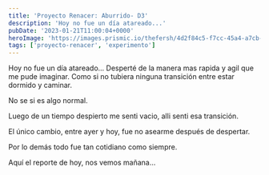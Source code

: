 ```yaml
---
title: 'Proyecto Renacer: Aburrido- D3'
description: 'Hoy no fue un día atareado...'
pubDate: '2023-01-21T11:00:04+0000'
heroImage: 'https://images.prismic.io/thefersh/4d2f84c5-f7cc-45a4-a7cb-4bce3905538b_wes-hicks-4-EeTnaC1S4-unsplash.jpg?auto=compress,format'
tags: ['proyecto-renacer', 'experimento']
---
```

Hoy no fue un día atareado...
Desperté de la manera mas rapida y agil que me pude imaginar. Como si no tubiera ninguna transición entre estar dormido y caminar.

No se si es algo normal.

Luego de un tiempo despierto me senti vacio, alli senti esa transición.

El único cambio, entre ayer y hoy, fue no asearme después de despertar.

Por lo demás todo fue tan cotidiano como siempre.

Aquí el reporte de hoy, nos vemos mañana...
